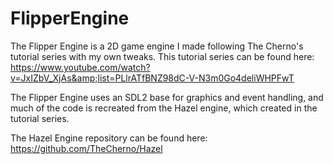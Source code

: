 # FlipperEngine

The Flipper Engine is a 2D game engine I made following The Cherno's tutorial series with my own tweaks.
This tutorial series can be found here:
https://www.youtube.com/watch?v=JxIZbV_XjAs&amp;list=PLlrATfBNZ98dC-V-N3m0Go4deliWHPFwT

The Flipper Engine uses an SDL2 base for graphics and event handling, and much of the code is recreated from
the Hazel engine, which created in the tutorial series. 

The Hazel Engine repository can be found here:
https://github.com/TheCherno/Hazel



